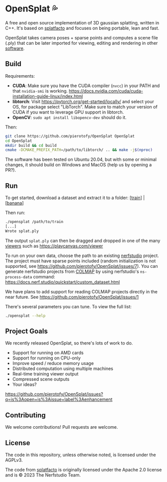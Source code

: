 # OpenSplat 💦

A free and open source implementation of 3D gaussian splatting, written in C++. It's based on [splatfacto](https://docs.nerf.studio/nerfology/methods/splat.html) and focuses on being portable, lean and fast.

OpenSplat takes camera poses + sparse points and computes a scene file (.ply) that can be later imported for viewing, editing and rendering in other [software](https://github.com/MrNeRF/awesome-3D-gaussian-splatting?tab=readme-ov-file#open-source-implementations).

## Build

Requirements:

 * **CUDA**: Make sure you have the CUDA compiler (`nvcc`) in your PATH and that `nvidia-smi` is working. https://docs.nvidia.com/cuda/cuda-installation-guide-linux/index.html 
 * **libtorch**: Visit https://pytorch.org/get-started/locally/ and select your OS, for package select "LibTorch". Make sure to match your version of CUDA if you want to leverage GPU support in libtorch.
 * **OpenCV**: `sudo apt install libopencv-dev` should do it.
 
 Then:

 ```bash
 git clone https://github.com/pierotofy/OpenSplat OpenSplat
 cd OpenSplat
 mkdir build && cd build
 cmake -DCMAKE_PREFIX_PATH=/path/to/libtorch/ .. && make -j$(nproc)
 ```

 The software has been tested on Ubuntu 20.04, but with some or minimal changes, it should build on Windows and MacOS (help us by opening a PR?).

## Run

To get started, download a dataset and extract it to a folder: [[train](https://drive.google.com/file/d/1-X741ecDczTRoMc3YenJLSFC9ulWXeNc/view?usp=sharing)] | [[banana](https://drive.google.com/file/d/1mUUZFDo2swd6CE5vwPPkjN63Hyf4XyEv/view?usp=sharing)] 

Then run:

```bash
./opensplat /path/to/train
[...]
Wrote splat.ply
```

The output `splat.ply` can then be dragged and dropped in one of the many [viewers](https://github.com/MrNeRF/awesome-3D-gaussian-splatting?tab=readme-ov-file#viewers) such as  https://playcanvas.com/viewer

To run on your own data, choose the path to an existing [nerfstudio](https://docs.nerf.studio/) project. The project must have sparse points included (random initialization is not supported, see https://github.com/pierotofy/OpenSplat/issues/7). You can generate nerfstudio projects from [COLMAP](https://github.com/colmap/colmap/) by using nerfstudio's `ns-process-data` command: https://docs.nerf.studio/quickstart/custom_dataset.html


We have plans to add support for reading COLMAP projects directly in the near future. See https://github.com/pierotofy/OpenSplat/issues/1

There's several parameters you can tune. To view the full list:

```bash
./opensplat --help
```

## Project Goals

We recently released OpenSplat, so there's lots of work to do.

 * Support for running on AMD cards
 * Support for running on CPU-only
 * Improve speed / reduce memory usage
 * Distributed computation using multiple machines
 * Real-time training viewer output
 * Compressed scene outputs
 * Your ideas?

 https://github.com/pierotofy/OpenSplat/issues?q=is%3Aopen+is%3Aissue+label%3Aenhancement

## Contributing

We welcome contributions! Pull requests are welcome.

## License

The code in this repository, unless otherwise noted, is licensed under the AGPLv3.

The code from [splatfacto](https://docs.nerf.studio/nerfology/methods/splat.html) is originally licensed under the Apache 2.0 license and is © 2023 The Nerfstudio Team.
